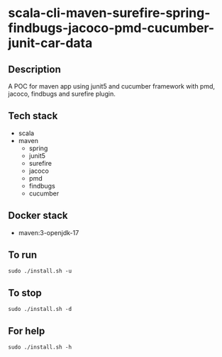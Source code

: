 # scala-cli-maven-surefire-spring-findbugs-jacoco-pmd-cucumber-junit-car-data

## Description
A POC for maven app using junit5
and cucumber framework
 with pmd,
jacoco, findbugs and surefire plugin.

## Tech stack
- scala
- maven
	- spring
  - junit5
  - surefire
  - jacoco
  - pmd
  - findbugs
  - cucumber

## Docker stack
- maven:3-openjdk-17

## To run
`sudo ./install.sh -u`

## To stop
`sudo ./install.sh -d`

## For help
`sudo ./install.sh -h`

